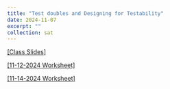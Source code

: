 ```yaml
---
title: "Test doubles and Designing for Testability"
date: 2024-11-07
excerpt: ""
collection: sat
---
```


[[Class Slides]](https://docs.google.com/presentation/d/1Wk62CvN2n0WKV2YA3oW-iw8wv2dyt2a5smWVPWvX_N4/edit#slide=id.g312d0da468c_0_0)

[[11-12-2024 Worksheet]](/sat/files/11_12.pdf)

[[11-14-2024 Worksheet]](/sat/files/11_14.pdf)